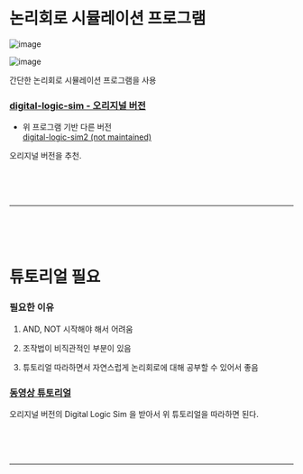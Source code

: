 # 논리회로 시뮬레이션 프로그램   
   
![image](https://github.com/PhysicksKim/TIL/assets/101965836/4fba10fc-bdc1-4051-b29b-d615b34f0d9f)   
  
  
![image](https://github.com/PhysicksKim/TIL/assets/101965836/b8a19964-d50a-4e13-a462-b15adde75d2e)    
   
   
간단한 논리회로 시뮬레이션 프로그램을 사용  

### [digital-logic-sim - 오리지널 버전](https://sebastian.itch.io/digital-logic-sim)

- 위 프로그램 기반 다른 버전  
[digital-logic-sim2 (not maintained)](https://banderacat.itch.io/digital-logic-sim2)
  
오리지널 버전을 추천.  

<br><br><br>  

---

<br><br><br>  
   
# 튜토리얼 필요   
  
### 필요한 이유    
    
1. AND, NOT 시작해야 해서 어려움      
2. 조작법이 비직관적인 부분이 있음   
   
3. 튜토리얼 따라하면서 자연스럽게 논리회로에 대해 공부할 수 있어서 좋음  
  
   
### [동영상 튜토리얼](https://www.youtube.com/watch?v=cN5LdZpi42Y&list=PLmYaQynVkBpYavu_MuNQ7cICDuQJHgUx1&index=1)   
   
오리지널 버전의 Digital Logic Sim 을 받아서 위 튜토리얼을 따라하면 된다.  
  
   
<br><br><br>  

---

<br><br><br>  
